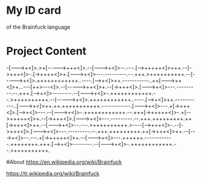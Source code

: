 # My ID card 
of the Brainfuck language

# Project Content
-[--->+<]>.>+[----->+++<]>.--[--->+<]>--.---.[-->+++++<]>+++.--[->+++<]>-.[->++++<]>+.[--->+<]>---.---------.--.+++.>++++++++++.--[----->+<]>.++++++++++++..----.[-->+<]>++.-----------..++[--->++<]>+...---[++>---<]>.--[----->++<]>+.--[->+++<]>.[--->+<]>---.---------.--.+++.[-->+<]>--------.--[--->+<]>-.++++++++++++.--.>++++++++++.--[----->+<]>.++++++++++++..----.[-->+<]>++.-----------..[--->+<]>++.++.+++++++++++.------------.[--->+<]>---.+[->+++<]>.[-->+<]>---.--[--->+<]>-.++++++++++++.--.+++[->+++++<]>-.+[-->+++++<]>+.--[->+++<]>.[--->+<]>---.---------.--.+++.+++++++++.++[->+++<]>++.--[--->+<]>--.---.>++++++++++.>----[-->+++<]>-.--[->+++<]>.[--->+<]>---.---------.--.+++.+++++++++.++[->+++<]>++.--[--->+<]>--.---.+[->+++++<]>+.--[--->+<]>---.++++++.------------.++++++++.+++.[-->+<]>--------.--[--->+<]>-.++++++++++++.--.>++++++++++.

#About
https://en.wikipedia.org/wiki/Brainfuck

https://tr.wikipedia.org/wiki/Brainfuck
